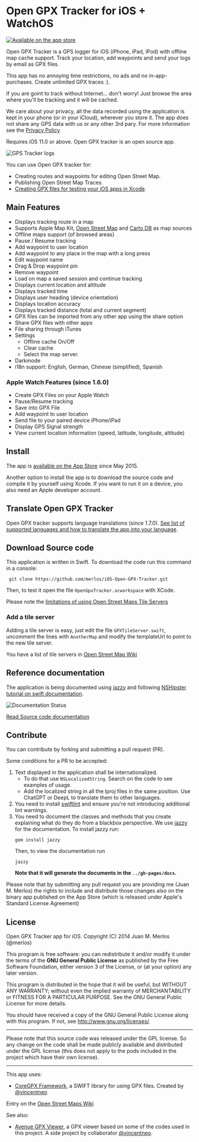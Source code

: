 Open GPX Tracker for iOS + WatchOS
===============================================

[![Available on the app store](https://merlos.github.io/iOS-Open-GPX-Tracker/images/download-app-store.svg)](https://itunes.apple.com/app/open-gpx-tracker/id984503772)

Open GPX Tracker is a GPS logger for iOS (iPhone, iPad, iPod) with offline map cache support. Track your location, add waypoints and send your logs by email as GPX files.

This app has no annoying time restrictions, no ads and no in-app-purchases. Create unlimited GPX traces :).

If you are goint to track without Internet... don't worry! Just browse the area where you'll be tracking and it will be cached.

We care about your privacy, all the data recorded using the application is kept in your phone (or in your iCloud), wherever you store it. The app does not share any GPS data with us or any other 3rd pary. For more information see the [Privacy Policy](https://github.com/merlos/iOS-Open-GPX-Tracker/wiki/Privacy-Policy)

Requires iOS 11.0 or above. Open GPX tracker is an open source app.

![GPS Tracker logs](https://merlos.github.io/iOS-Open-GPX-Tracker/images/open-gpx-tracker-4-screenshots.png)

You can use Open GPX tracker for:

 - Creating routes and waypoints for editing Open Street Map.
 - Publishing Open Street Map Traces.
 - [Creating GPX files for testing your iOS apps in Xcode](https://medium.com/@merlos/how-to-simulate-locations-in-xcode-b0f7f16e126d).

## Main Features

 - Displays tracking route in a map
 - Supports Apple Map Kit, [Open Street Map](http://wiki.openstreetmap.org/wiki/Tile_usage_policy) and [Carto DB](http://www.cartodb.com) as map sources
 - Offline maps support (of browsed areas)
 - Pause / Resume tracking
 - Add waypoint to user location
 - Add waypoint to any place in the map with a long press
 - Edit waypoint name
 - Drag & Drop waypoint pin
 - Remove waypoint
 - Load on map a saved session and continue tracking
 - Displays current location and altitude
 - Displays tracked time
 - Displays user heading (device orientation) 
 - Displays location accuracy 
 - Displays tracked distance (total and current segment)
 - GPX files can be imported from any other app using the share option
 - Share GPX files with other apps
 - File sharing through iTunes
 - Settings
    - Offline cache On/Off
    - Clear cache
    - Select the map server.
  - Darkmode
  - i18n support: English, German, Chinese (simplified), Spanish

### Apple Watch Features (since 1.6.0)
- Create GPX Files on your Apple Watch
- Pause/Resume tracking
- Save into GPX File
- Add waypoint to user location
- Send file to your paired device iPhone/iPad
- Display GPS Signal strength
- View current location information (speed, latitude, longitude, altitude)

## Install

The app is [available on the App Store](https://itunes.apple.com/app/open-gpx-tracker/id984503772) since May 2015.

Another option to install the app is to download the source code and compile it by yourself using Xcode. If you want to run it on a device, you also need an Apple developer account.

## Translate Open GPX Tracker
Open GPX tracker supports language translations (since 1.7.0). [See list of supported languages and how to translate the app into your language](https://github.com/merlos/iOS-Open-GPX-Tracker/wiki/How-to-translate-Open-GPX-Tracker-into-my-language).

## Download Source code
This application is written in Swift. To download the code run this command in a console:

```
 git clone https://github.com/merlos/iOS-Open-GPX-Tracker.git
```

Then, to test it open the file `OpenGpxTracker.xcworkspace` with XCode.

Please note the [limitations of using Open Street Maps Tile Servers](http://wiki.openstreetmap.org/wiki/Tile_usage_policy)

### Add a tile server
Adding a tile server is easy, just edit the file `GPXTileServer.swift`, uncomment the lines with `AnotherMap` and modify the templateUrl to point to the new tile server.

You have a list of tile servers in [Open Street Map Wiki](http://wiki.openstreetmap.org/wiki/Tile_servers)

## Reference documentation

The application is being documented using [jazzy](https://github.com/realm/jazzy) and following [NSHipster tutorial on swift documentation](https://nshipster.com/swift-documentation/).

![Documentation Status](https://www.merlos.org/iOS-Open-GPX-Tracker/docs/badge.svg)

[Read Source code documentation](https://www.merlos.org/iOS-Open-GPX-Tracker/docs/index.html)

## Contribute

You can contribute by forking and submitting a pull request (PR).

Some conditions for a PR to be accepted:

1) Text displayed in the application shall be internationalized.
   - To do that use `NSLocalizedString`. Search on the code to see examples of usage.
   - Add the localized string in all the lproj files in the same position. Use ChatGPT or DeepL to translate them to other languages.
2) You need to install [swiftlint](https://github.com/realm/SwiftLint) and ensure you're not introducing additional lint warnings.
3) You need to document the classes and methods that you create explaining what do they do from a blackbox perspective. We use [jazzy](https://github.com/realm/jazzy) for the documentation. To install jazzy run:
    ```shell
    gem install jazzy
    ```
    Then, to view the documentation run 
    ```shell
    jazzy
    ```
    **Note that it will generate the documents in the `../gh-pages/docs`.**

Please note that by submitting any pull request you are providing me (Juan M. Merlos) the rights to include and distribute those changes also on the binary app published on the App Store (which is released under Apple's Standard License Agreement)

## License
Open GPX Tracker app for iOS.  Copyright (C) 2014  Juan M. Merlos (@merlos)

This program is free software: you can redistribute it and/or modify
it under the terms of the **GNU General Public License** as published by
the Free Software Foundation, either version 3 of the License, or
(at your option) any later version.

This program is distributed in the hope that it will be useful,
but WITHOUT ANY WARRANTY; without even the implied warranty of
MERCHANTABILITY or FITNESS FOR A PARTICULAR PURPOSE.  See the
GNU General Public License for more details.

You should have received a copy of the GNU General Public License
along with this program.  If not, see <http://www.gnu.org/licenses/>.

----

Please note that this source code was released under the GPL license.  So any change on the code shall be made publicly available and distributed under the GPL license (this does not apply to the pods included in the project which have their own license).

----

This app uses:
- [CoreGPX Framework](https://github.com/vincentneo/CoreGPX), a SWIFT library for using GPX files. Created by [@vincentneo](http://github.com/vincentneo)

Entry on the [Open Street Maps Wiki](https://wiki.openstreetmap.org/wiki/OpenGpxTracker)

See also:
- [Avenue GPX Viewer](https://github.com/vincentneo/Avenue-GPX-Viewer), a GPX viewer based on some of the codes used in this project. A side project by collaborator [@vincentneo](http://github.com/vincentneo).
